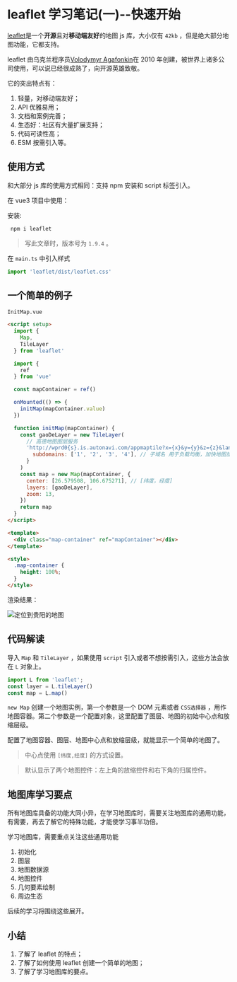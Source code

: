 # leaflet 学习笔记(一)--快速开始

[leaflet](https://leafletjs.com/)是一个**开源**且对**移动端友好**的地图 js 库，大小仅有 `42kb` ，但是绝大部分地图功能，它都支持。

leaflet 由乌克兰程序员[Volodymyr Agafonkin](https://agafonkin.com/)在 2010 年创建，被世界上诸多公司使用，可以说已经很成熟了，向开源英雄致敬。

它的突出特点有：

1. 轻量，对移动端友好；
2. API 优雅易用；
3. 文档和案例完善；
4. 生态好：社区有大量扩展支持；
5. 代码可读性高；
6. ESM 按需引入等。

## 使用方式

和大部分 js 库的使用方式相同：支持 npm 安装和 script 标签引入。

在 vue3 项目中使用：

安装:

```BASH
 npm i leaflet
```

> 写此文章时，版本号为 `1.9.4` 。

在 `main.ts` 中引入样式

```js
import 'leaflet/dist/leaflet.css'
```

## 一个简单的例子

 `InitMap.vue`

```html
<script setup>
  import {
    Map,
    TileLayer
  } from 'leaflet'

  import {
    ref
  } from 'vue'

  const mapContainer = ref()

  onMounted(() => {
    initMap(mapContainer.value)
  })

  function initMap(mapContainer) {
    const gaoDeLayer = new TileLayer(
      // 高德地图图层服务
      'http://wprd0{s}.is.autonavi.com/appmaptile?x={x}&y={y}&z={z}&lang=zh_cn&size=1&scl=1&style=7', {
        subdomains: ['1', '2', '3', '4'], // 子域名 用于负载均衡，加快地图加载速度
      }
    )
    const map = new Map(mapContainer, {
      center: [26.579508, 106.675271], // [纬度，经度]
      layers: [gaoDeLayer],
      zoom: 13,
    })
    return map
  }
</script>

<template>
  <div class="map-container" ref="mapContainer"></div>
</template>

<style>
  .map-container {
    height: 100%;
  }
</style>
```

渲染结果：

![定位到贵阳的地图](https://cdn.staticaly.com/gh/jackchoumine/jack-picture@master/leaflet-init-demo-00.png)

## 代码解读

导入 `Map` 和 `TileLayer` ，如果使用 `script` 引入或者不想按需引入，这些方法会放在 `L` 对象上。

```js
import L from 'leaflet';
const layer = L.tileLayer()
const map = L.map()
```

`new Map` 创建一个地图实例，第一个参数是一个 DOM 元素或者 `CSS选择器` ，用作地图容器。第二个参数是一个配置对象，这里配置了图层、地图的初始中心点和放缩层级。

配置了地图容器、图层、地图中心点和放缩层级，就能显示一个简单的地图了。

> 中心点使用 `[纬度,经度]` 的方式设置。

> 默认显示了两个地图控件：左上角的放缩控件和右下角的归属控件。

## 地图库学习要点

所有地图库具备的功能大同小异，在学习地图库时，需要关注地图库的通用功能，有需要，再去了解它的特殊功能，才能使学习事半功倍。

学习地图库，需要重点关注这些通用功能

1. 初始化
2. 图层
3. 地图数据源
4. 地图控件
5. 几何要素绘制
6. 周边生态

后续的学习将围绕这些展开。

## 小结

1. 了解了 leaflet 的特点；
2. 了解了如何使用 leaflet 创建一个简单的地图；
3. 了解了学习地图库的要点。
